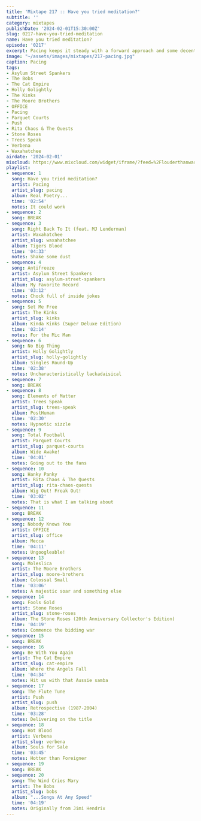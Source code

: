 ```yaml
---
title: 'Mixtape 217 :: Have you tried meditation?'
subtitle: ''
category: mixtapes
publishDate: '2024-02-01T15:30:00Z'
slug: 0217-have-you-tried-meditation
name: Have you tried meditation?
episode: '0217'
excerpt: Pacing keeps it steady with a forward approach and some decent advice.
image: "~/assets/images/mixtapes/217-pacing.jpg"
caption: Pacing
tags:
- Asylum Street Spankers
- The Bobs
- The Cat Empire
- Holly Golightly
- The Kinks
- The Moore Brothers
- OFFICE
- Pacing
- Parquet Courts
- Push
- Rita Chaos & The Quests
- Stone Roses
- Trees Speak
- Verbena
- Waxahatchee
airdate: '2024-02-01'
mixcloud: https://www.mixcloud.com/widget/iframe/?feed=%2Flouderthanwar%2Fthe-mixtape-217-have-you-tried-meditation-2024-02-01%2F&hide_artwork=1&hide_cover=1
playlist:
- sequence: 1
  song: Have you tried meditation?
  artist: Pacing
  artist_slug: pacing
  album: Real Poetry...
  time: '02:54'
  notes: It could work
- sequence: 2
  song: BREAK
- sequence: 3
  song: Right Back To It (feat. MJ Lenderman)
  artist: Waxahatchee
  artist_slug: waxahatchee
  album: Tigers Blood
  time: '04:33'
  notes: Shake some dust
- sequence: 4
  song: Antifreeze
  artist: Asylum Street Spankers
  artist_slug: asylum-street-spankers
  album: My Favorite Record
  time: '03:12'
  notes: Chock full of inside jokes
- sequence: 5
  song: Set Me Free
  artist: The Kinks
  artist_slug: kinks
  album: Kinda Kinks (Super Deluxe Edition)
  time: '02:14'
  notes: For the Mic Man
- sequence: 6
  song: No Big Thing
  artist: Holly Golightly
  artist_slug: holly-golightly
  album: Singles Round-Up
  time: '02:38'
  notes: Uncharacteristically lackadaisical
- sequence: 7
  song: BREAK
- sequence: 8
  song: Elements of Matter
  artist: Trees Speak
  artist_slug: trees-speak
  album: PostHuman
  time: '02:30'
  notes: Hypnotic sizzle
- sequence: 9
  song: Total Football
  artist: Parquet Courts
  artist_slug: parquet-courts
  album: Wide Awake!
  time: '04:01'
  notes: Going out to the fans
- sequence: 10
  song: Hanky Panky
  artist: Rita Chaos & The Quests
  artist_slug: rita-chaos-quests
  album: Wig Out! Freak Out!
  time: '03:02'
  notes: That is what I am talking about
- sequence: 11
  song: BREAK
- sequence: 12
  song: Nobody Knows You
  artist: OFFICE
  artist_slug: office
  album: Mecca
  time: '04:11'
  notes: Ungoogleable!
- sequence: 13
  song: Moleslica
  artist: The Moore Brothers
  artist_slug: moore-brothers
  album: Colossal Small
  time: '03:06'
  notes: A majestic soar and something else
- sequence: 14
  song: Fools Gold
  artist: Stone Roses
  artist_slug: stone-roses
  album: The Stone Roses (20th Anniversary Collector's Edition)
  time: '04:19'
  notes: Commence the bidding war
- sequence: 15
  song: BREAK
- sequence: 16
  song: Be With You Again
  artist: The Cat Empire
  artist_slug: cat-empire
  album: Where the Angels Fall
  time: '04:34'
  notes: Hit us with that Aussie samba
- sequence: 17
  song: The Flute Tune
  artist: Push
  artist_slug: push
  album: Retrospective (1987-2004)
  time: '03:28'
  notes: Delivering on the title
- sequence: 18
  song: Hot Blood
  artist: Verbena
  artist_slug: verbena
  album: Souls for Sale
  time: '03:45'
  notes: Hotter than Foreigner
- sequence: 19
  song: BREAK
- sequence: 20
  song: The Wind Cries Mary
  artist: The Bobs
  artist_slug: bobs
  album: "...Songs At Any Speed"
  time: '04:19'
  notes: Originally from Jimi Hendrix
---
```


